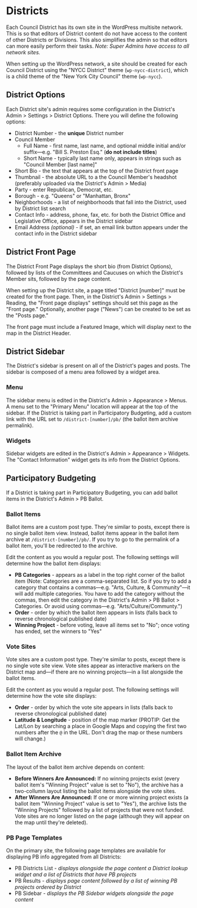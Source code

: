 # Districts

Each Council District has its own site in the WordPress multisite network. This is so that editors of District content do not have access to the content of other Districts or Divisions. This also simplifies the admin so that editors can more easily perform their tasks. _Note: Super Admins have access to all network sites._

When setting up the WordPress network, a site should be created for each Council District using the "NYCC District" theme (`wp-nycc-district`), which is a child theme of the "New York City Council" theme (`wp-nycc`).

## District Options

Each District site's admin requires some configuration in the District's Admin > Settings > District Options. There you will define the following options:

* District Number - the **unique** District number
* Council Member
    * Full Name - first name, last name, and optional middle initial and/or suffix—e.g. "Bill S. Preston Esq." (**do not include titles**)
    * Short Name - typically last name only, appears in strings such as "Council Member [last name]"
* Short Bio - the text that appears at the top of the District front page
* Thumbnail - the absolute URL to a the Council Member's headshot (preferably uploaded via the District's Admin > Media)
* Party - enter Republican, Democrat, etc.
* Borough - e.g. "Queens" or "Manhattan, Bronx"
* Neighborhoods - a list of neighborhoods that fall into the District, used by District list search
* Contact Info - address, phone, fax, etc. for both the District Office and Legislative Office, appears in the District sidebar
* Email Address *(optional)* - if set, an email link button appears under the contact info in the District sidebar

## District Front Page

The District Front Page displays the short bio (from District Options), followed by lists of the Committees and Caucuses on which the District's Member sits, followed by the page content.

When setting up the District site, a page titled "District [number]" must be created for the front page. Then, in the District's Admin > Settings > Reading, the "Front page displays" settings should set this page as the "Front page." Optionally, another page ("News") can be created to be set as the "Posts page."

The front page must include a Featured Image, which will display next to the map in the District Header.

## District Sidebar
The District's sidebar is present on all of the District's pages and posts. The sidebar is composed of a menu area followed by a widget area.

### Menu

The sidebar menu is edited in the District's Admin > Appearance > Menus. A menu set to the "Primary Menu" location will appear at the top of the sidebar. If the District is taking part in Participatory Budgeting, add a custom link with the URL set to `/district-[number]/pb/` (the ballot item archive permalink).

### Widgets

Sidebar widgets are edited in the District's Admin > Appearance > Widgets. The "Contact Information" widget gets its info from the District Options.

## Participatory Budgeting

If a District is taking part in Participatory Budgeting, you can add ballot items in the District's Admin > PB Ballot.

### Ballot Items

Ballot items are a custom post type. They're similar to posts, except there is no single ballot item view. Instead, ballot items appear in the ballot item archive at `/district-[number]/pb/`. If you try to go to the permalink of a ballot item, you'll be redirected to the archive.

Edit the content as you would a regular post. The following settings will determine how the ballot item displays:

* **PB Categories** - appears as a label in the top right corner of the ballot item (Note: Categories are a comma-separated list. So if you try to add a category that contains a commas—e.g. "Arts, Culture, & Community"—it will add multiple categories. You have to add the category without the commas, then edit the category in the District's Admin > PB Ballot > Categories. Or avoid using commas—e.g. "Arts/Culture/Communty.")
* **Order** - order by which the ballot item appears in lists (falls back to reverse chronological published date)
* **Winning Project** - before voting, leave all items set to "No"; once voting has ended, set the winners to "Yes"

### Vote Sites

Vote sites are a custom post type. They're similar to posts, except there is no single vote site view. Vote sites appear as interactive markers on the District map and—if there are no winning projects—in a list alongside the ballot items.

Edit the content as you would a regular post. The following settings will determine how the vote site displays:

* **Order** - order by which the vote site appears in lists (falls back to reverse chronological published date)
* **Latitude & Longitude** - position of the map marker (PROTIP: Get the Lat/Lon by searching a place in Google Maps and copying the first two numbers after the `@` in the URL. Don't drag the map or these numbers will change.)

### Ballot Item Archive

The layout of the ballot item archive depends on content:

* **Before Winners Are Announced:** If no winning projects exist (every ballot item's "Winning Project" value is set to "No"), the archive has a two-collumn layout listing the ballot items alongside the vote sites.
* **After Winners Are Announced:** If one or more winning project exists (a ballot item "Winning Project" value is set to "Yes"), the archive lists the "Winning Projects" followed by a list of projects that were not funded. Vote sites are no longer listed on the page (although they will appear on the map until they're deleted).

### PB Page Templates

On the primary site, the following page templates are available for displaying PB info aggregated from all Districts:

* PB Districts List - _displays alongside the page content a District lookup widget and a list of Districts that have PB projects_
* PB Results - _displays page content followed by a list of winning PB projects ordered by District_
* PB Sidebar - _displays the PB Sidebar widgets alongside the page content_
